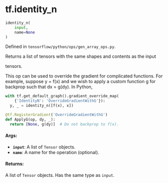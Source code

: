 <div itemscope itemtype="http://developers.google.com/ReferenceObject">
<meta itemprop="name" content="tf.identity_n" />
</div>

# tf.identity_n

``` python
identity_n(
    input,
    name=None
)
```



Defined in `tensorflow/python/ops/gen_array_ops.py`.

Returns a list of tensors with the same shapes and contents as the input

tensors.

This op can be used to override the gradient for complicated functions. For
example, suppose y = f(x) and we wish to apply a custom function g for backprop
such that dx = g(dy). In Python,

```python
with tf.get_default_graph().gradient_override_map(
    {'IdentityN': 'OverrideGradientWithG'}):
  y, _ = identity_n([f(x), x])

@tf.RegisterGradient('OverrideGradientWithG')
def ApplyG(op, dy, _):
  return [None, g(dy)]  # Do not backprop to f(x).
```

#### Args:

* <b>`input`</b>: A list of `Tensor` objects.
* <b>`name`</b>: A name for the operation (optional).


#### Returns:

A list of `Tensor` objects. Has the same type as `input`.